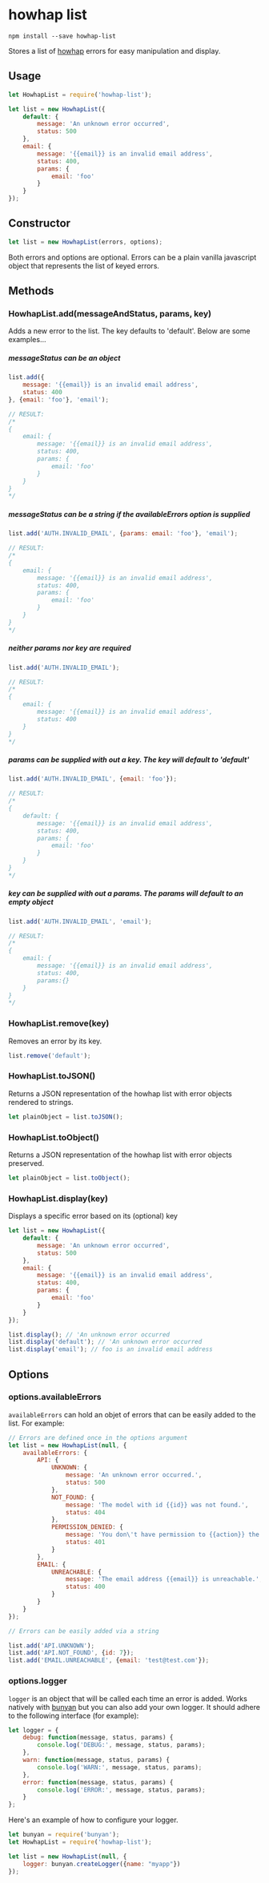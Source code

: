 # howhap list

`npm install --save howhap-list`

Stores a list of [howhap](https://github.com/alarner/howhap) errors for easy manipulation and display.

## Usage

```js
let HowhapList = require('howhap-list');

let list = new HowhapList({
	default: {
		message: 'An unknown error occurred',
		status: 500
	},
	email: {
		message: '{{email}} is an invalid email address',
		status: 400,
		params: {
			email: 'foo'
		}
	}
});
```

## Constructor

```js
let list = new HowhapList(errors, options);
```

Both errors and options are optional. Errors can be a plain vanilla javascript object that represents the list of keyed errors.

## Methods

### HowhapList.add(messageAndStatus, params, key)

Adds a new error to the list. The key defaults to 'default'. Below are some examples...

##### messageStatus can be an object
```js
list.add({
	message: '{{email}} is an invalid email address',
	status: 400
}, {email: 'foo'}, 'email');

// RESULT:
/*
{
	email: {
		message: '{{email}} is an invalid email address',
		status: 400,
		params: {
			email: 'foo'
		}
	}
}
*/
```

##### messageStatus can be a string if the availableErrors option is supplied
```js
list.add('AUTH.INVALID_EMAIL', {params: email: 'foo'}, 'email');

// RESULT:
/*
{
	email: {
		message: '{{email}} is an invalid email address',
		status: 400,
		params: {
			email: 'foo'
		}
	}
}
*/
```

##### neither params nor key are required
```js
list.add('AUTH.INVALID_EMAIL');

// RESULT:
/*
{
	email: {
		message: '{{email}} is an invalid email address',
		status: 400
	}
}
*/
```

##### params can be supplied with out a key. The key will default to 'default'
```js
list.add('AUTH.INVALID_EMAIL', {email: 'foo'});

// RESULT:
/*
{
	default: {
		message: '{{email}} is an invalid email address',
		status: 400,
		params: {
			email: 'foo'
		}
	}
}
*/
```

##### key can be supplied with out a params. The params will default to an empty object
```js
list.add('AUTH.INVALID_EMAIL', 'email');

// RESULT:
/*
{
	email: {
		message: '{{email}} is an invalid email address',
		status: 400,
        params:{}
	}
}
*/
```

### HowhapList.remove(key)

Removes an error by its key.

```js
list.remove('default');
```

### HowhapList.toJSON()

Returns a JSON representation of the howhap list with error objects rendered to strings.

```js
let plainObject = list.toJSON();
```

### HowhapList.toObject()

Returns a JSON representation of the howhap list with error objects preserved.

```js
let plainObject = list.toObject();
```

### HowhapList.display(key)

Displays a specific error based on its (optional) key

```js
let list = new HowhapList({
	default: {
		message: 'An unknown error occurred',
		status: 500
	},
	email: {
		message: '{{email}} is an invalid email address',
		status: 400,
		params: {
			email: 'foo'
		}
	}
});

list.display(); // 'An unknown error occurred
list.display('default'); // 'An unknown error occurred
list.display('email'); // foo is an invalid email address
```

## Options

### options.availableErrors

`availableErrors` can hold an objet of errors that can be easily added to the list. For example:

```js
// Errors are defined once in the options argument
let list = new HowhapList(null, {
	availableErrors: {
    	API: {
        	UNKNOWN: {
            	message: 'An unknown error occurred.',
                status: 500
            },
        	NOT_FOUND: {
            	message: 'The model with id {{id}} was not found.',
                status: 404
            },
            PERMISSION_DENIED: {
            	message: 'You don\'t have permission to {{action}} the resource {{resource}}',
                status: 401
            }
        },
        EMAIL: {
        	UNREACHABLE: {
            	message: 'The email address {{email}} is unreachable.',
                status: 400
            }
        }
    }
});

// Errors can be easily added via a string

list.add('API.UNKNOWN');
list.add('API.NOT_FOUND', {id: 7});
list.add('EMAIL.UNREACHABLE', {email: 'test@test.com'});
```

### options.logger

`logger` is an object that will be called each time an error is added. Works natively with [bunyan](https://github.com/trentm/node-bunyan) but you can also add your own logger. It should adhere to the following interface (for example):

```js
let logger = {
	debug: function(message, status, params) {
    	console.log('DEBUG:', message, status, params);
    },
    warn: function(message, status, params) {
    	console.log('WARN:', message, status, params);
    },
    error: function(message, status, params) {
    	console.log('ERROR:', message, status, params);
    }
};
```

Here's an example of how to configure your logger.

```js
let bunyan = require('bunyan');
let HowhapList = require('howhap-list');

let list = new HowhapList(null, {
	logger: bunyan.createLogger({name: "myapp"})
});
```